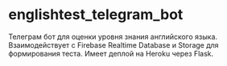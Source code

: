 # englishtest_telegram_bot

Телеграм бот для оценки уровня знания английского языка. Взаимодействует с Firebase Realtime Database и Storage для формирования теста. Имеет деплой на Heroku через Flask.
